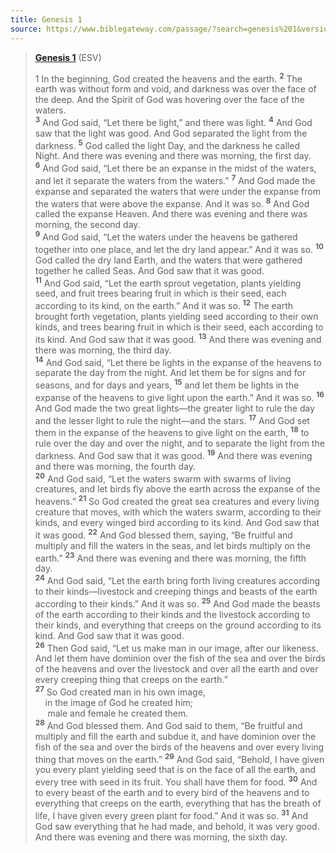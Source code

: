 ```yaml
---
title: Genesis 1
source: https://www.biblegateway.com/passage/?search=genesis%201&version=ESV;NIV
---
```


> **[Genesis 1](https://www.biblegateway.com/passage/?search=Genesis+1&version=ESV)** (ESV)
>   
> 1&nbsp;In the beginning, God created the heavens and the earth. <sup>**2**</sup> The earth was without form and void, and darkness was over the face of the deep. And the Spirit of God was hovering over the face of the waters.<br />
> <sup>**3**</sup> And God said, “Let there be light,” and there was light. <sup>**4**</sup> And God saw that the light was good. And God separated the light from the darkness. <sup>**5**</sup> God called the light Day, and the darkness he called Night. And there was evening and there was morning, the first day.<br />
> <sup>**6**</sup> And God said, “Let there be an expanse in the midst of the waters, and let it separate the waters from the waters.” <sup>**7**</sup> And God made the expanse and separated the waters that were under the expanse from the waters that were above the expanse. And it was so. <sup>**8**</sup> And God called the expanse Heaven. And there was evening and there was morning, the second day.<br />
> <sup>**9**</sup> And God said, “Let the waters under the heavens be gathered together into one place, and let the dry land appear.” And it was so. <sup>**10**</sup> God called the dry land Earth, and the waters that were gathered together he called Seas. And God saw that it was good.<br />
> <sup>**11**</sup> And God said, “Let the earth sprout vegetation, plants yielding seed, and fruit trees bearing fruit in which is their seed, each according to its kind, on the earth.” And it was so. <sup>**12**</sup> The earth brought forth vegetation, plants yielding seed according to their own kinds, and trees bearing fruit in which is their seed, each according to its kind. And God saw that it was good. <sup>**13**</sup> And there was evening and there was morning, the third day.<br />
> <sup>**14**</sup> And God said, “Let there be lights in the expanse of the heavens to separate the day from the night. And let them be for signs and for seasons, and for days and years, <sup>**15**</sup> and let them be lights in the expanse of the heavens to give light upon the earth.” And it was so. <sup>**16**</sup> And God made the two great lights—the greater light to rule the day and the lesser light to rule the night—and the stars. <sup>**17**</sup> And God set them in the expanse of the heavens to give light on the earth, <sup>**18**</sup> to rule over the day and over the night, and to separate the light from the darkness. And God saw that it was good. <sup>**19**</sup> And there was evening and there was morning, the fourth day.<br />
> <sup>**20**</sup> And God said, “Let the waters swarm with swarms of living creatures, and let birds fly above the earth across the expanse of the heavens.” <sup>**21**</sup> So God created the great sea creatures and every living creature that moves, with which the waters swarm, according to their kinds, and every winged bird according to its kind. And God saw that it was good. <sup>**22**</sup> And God blessed them, saying, “Be fruitful and multiply and fill the waters in the seas, and let birds multiply on the earth.” <sup>**23**</sup> And there was evening and there was morning, the fifth day.<br />
> <sup>**24**</sup> And God said, “Let the earth bring forth living creatures according to their kinds—livestock and creeping things and beasts of the earth according to their kinds.” And it was so. <sup>**25**</sup> And God made the beasts of the earth according to their kinds and the livestock according to their kinds, and everything that creeps on the ground according to its kind. And God saw that it was good.<br />
> <sup>**26**</sup> Then God said, “Let us make man in our image, after our likeness. And let them have dominion over the fish of the sea and over the birds of the heavens and over the livestock and over all the earth and over every creeping thing that creeps on the earth.”<br />
> <sup>**27**</sup> So God created man in his own image,<br />
> &nbsp;&nbsp;&nbsp;&nbsp;in the image of God he created him;<br />
> &nbsp;&nbsp;&nbsp;&nbsp; male and female he created them.<br />
> <sup>**28**</sup> And God blessed them. And God said to them, “Be fruitful and multiply and fill the earth and subdue it, and have dominion over the fish of the sea and over the birds of the heavens and over every living thing that moves on the earth.” <sup>**29**</sup> And God said, “Behold, I have given you every plant yielding seed that is on the face of all the earth, and every tree with seed in its fruit. You shall have them for food. <sup>**30**</sup> And to every beast of the earth and to every bird of the heavens and to everything that creeps on the earth, everything that has the breath of life, I have given every green plant for food.” And it was so. <sup>**31**</sup> And God saw everything that he had made, and behold, it was very good. And there was evening and there was morning, the sixth day.